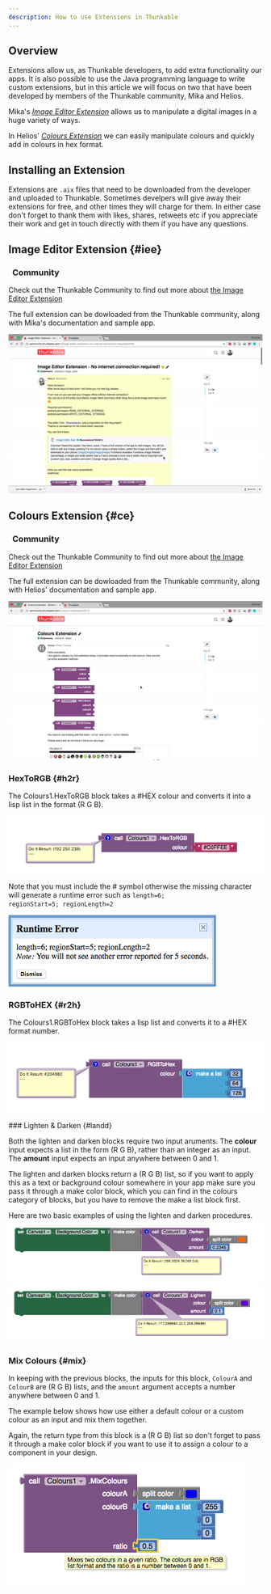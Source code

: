 ```yaml
---
description: How to use Extensions in Thunkable
---
```


## Overview

Extensions allow us, as Thunkable developers, to add extra functionality our apps. It is also possible to use the Java programming language to write custom extensions, but in this article we will focus on two that have been developed by members of the Thunkable community, Mika and Helios.

Mika's [*Image Editor Extension*](#iee) allows us to manipulate a digital images in a huge variety of ways.

In Helios' [*Colours Extension*](#ce) we can easily manipulate colours and quickly add in colours in hex format.

## Installing an Extension

Extensions are <code>.aix</code> files that need to be downloaded from the developer and uploaded to Thunkable. Sometimes develpers will give away their extensions for free, and other times they will charge for them. In either case don't forget to thank them with likes, shares, retweets etc if you appreciate their work and get in touch directly with them if you have any questions. 

## Image Editor Extension {#iee}

<div class="alert alert-info">
<h3 class="alert-heading">
	<i class="fa fa-commenting">&nbsp;</i>
	Community</h3>
	Check out the Thunkable Community to find out more about <a href="http://community.thunkable.com/t/image-editor-extension-no-internet-connection-required/2495?u=domhnall" class="alert-link"> the Image Editor Extension</a>
</div>

The full extension can be dowloaded from the Thunkable community, along with Mika's documentation and sample app.

![installation](img/install_iee.gif)

## Colours Extension {#ce}

<div class="alert alert-info">
<h3 class="alert-heading">
	<i class="fa fa-commenting">&nbsp;</i>
	Community</h3>
	Check out the Thunkable Community to find out more about <a href="http://community.thunkable.com/t/colours-extension/2513?u=domhnall" class="alert-link"> the Image Editor Extension</a>
</div>

The full extension can be dowloaded from the Thunkable community, along with Helios' documentation and sample app.

![installation](img/install_ce.gif)


### HexToRGB {#h2r}

The <span class="block procedure">Colours1.HexToRGB</span> block takes a #HEX colour and converts it into a lisp list in the format (R G B). 

![h2r](img/colours_h2r.png)

Note that you must include the # symbol otherwise the missing character will generate a runtime error such as <code>length=6; regionStart=5; regionLength=2</code>

![err_L6](img/err_l6.png)

### RGBToHEX {#r2h}

The <span class="block procedure">Colours1.RGBToHex</span> block takes a lisp list and converts it to a #HEX format number.

![r2h](img/colours_r2h.png)

### Lighten & Darken {#landd}

Both the lighten and darken blocks require two input aruments. 
The **colour** input expects a list in the form (R G B), rather than an integer as an input.
The **amount** input expects an input anywhere between 0 and 1.

The lighten and darken blocks return a (R G B) list, so if you want to apply this as a text or background colour somewhere in your app make sure you pass it through a <span class="block split">make color</span> block, which you can find in the colours category of blocks, but you have to remove the <span class="block list">make a list</span> block first. 

Here are two basic examples of using the lighten and darken procedures.
![darken](img/colours_darken.png)
![lighten](img/colours_lighten.png)

### Mix Colours {#mix}

In keeping with the previous blocks, the inputs for this block, <code>ColourA</code> and <code>ColourB</code> are (R G B) lists, and the <code>amount</code> argument accepts a number anywhere between 0 and 1.

The example below shows how use either a default colour or a custom colour as an input and mix them together. 

Again, the return type from this block is a (R G B) list so don't forget to pass it through a <span class="block split">make color</span> block if you want to use it to assign a colour to a component in your design.

![mix](img/colours_mix.png)


